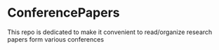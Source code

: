 # ConferencePapers
This repo is dedicated to make it convenient to read/organize research papers form various conferences
